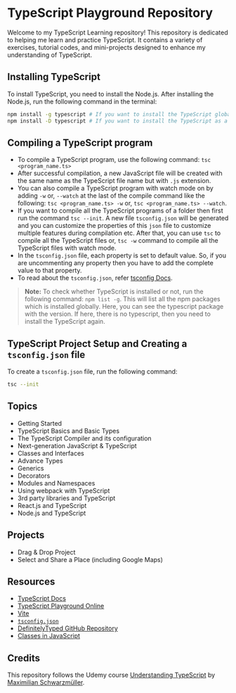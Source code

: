 # TypeScript Playground Repository

Welcome to my TypeScript Learning repository! This repository is dedicated to helping me learn and practice TypeScript. It contains a variety of exercises, tutorial codes, and mini-projects designed to enhance my understanding of TypeScript.

## Installing TypeScript

To install TypeScript, you need to install the Node.js. After installing the Node.js, run the following command in the terminal:

```bash
npm install -g typescript # If you want to install the TypeScript globally.
npm install -D typescript # If you want to install the TypeScript as a dev dependency.
```

## Compiling a TypeScript program

- To compile a TypeScript program, use the following command: `tsc <program_name.ts>`
- After successful compilation, a new JavaScript file will be created with the same name as the TypeScript file name but with `.js` extension.
- You can also compile a TypeScript program with watch mode on by adding `-w` or, `--watch` at the last of the compile command like the following:
  `tsc <program_name.ts> -w` or, `tsc <program_name.ts> --watch`.
- If you want to compile all the TypeScript programs of a folder then first run the command `tsc --init`. A new file `tsconfig.json` will be generated and you can customize the properties of this `json` file to customize multiple features during compilation etc. After that, you can use `tsc` to compile all the TypeScript files or, `tsc -w` command to compile all the TypeScript files with watch mode.
- In the `tsconfig.json` file, each property is set to default value. So, if you are uncommenting any property then you have to add the complete value to that property.
- To read about the `tsconfig.json`, refer [tsconfig Docs](https://www.typescriptlang.org/docs/handbook/tsconfig-json.html).

> **Note:** To check whether TypeScript is installed or not, run the following command: `npm list -g`. This will list all the npm packages which is installed globally. Here, you can see the typescript package with the version. If here, there is no typescript, then you need to install the TypeScript again.

## TypeScript Project Setup and Creating a `tsconfig.json` file
To create a `tsconfig.json` file, run the following command:
```bash
tsc --init
```

## Topics

- Getting Started
- TypeScript Basics and Basic Types
- The TypeScript Compiler and its configuration
- Next-generation JavaScript & TypeScript
- Classes and Interfaces
- Advance Types
- Generics
- Decorators
- Modules and Namespaces
- Using webpack with TypeScript
- 3rd party libraries and TypeScript
- React.js and TypeScript
- Node.js and TypeScript

## Projects

- Drag & Drop Project
- Select and Share a Place (including Google Maps)

## Resources
- [TypeScript Docs](https://www.typescriptlang.org/docs/  )
- [TypeScript Playground Online](https://www.typescriptlang.org/play)
- [Vite](https://vite.dev/)
- [`tsconfig.json`](https://www.typescriptlang.org/tsconfig/)
- [DefinitelyTyped GitHub Repository](https://github.com/DefinitelyTyped/DefinitelyTyped)
- [Classes in JavaScript](https://developer.mozilla.org/en-US/docs/Web/JavaScript/Reference/Classes)


## Credits

This repository follows the Udemy course [Understanding TypeScript](https://www.udemy.com/course/understanding-typescript/) by [Maximilian Schwarzmüller](https://www.udemy.com/user/maximilian-schwarzmuller/).
